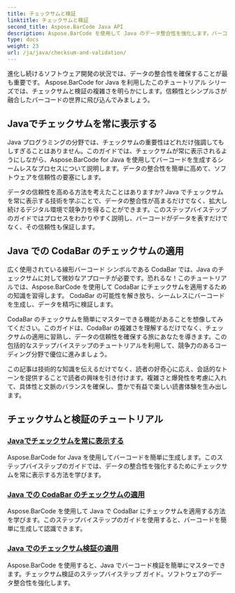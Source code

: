 ```yaml
---
title: チェックサムと検証
linktitle: チェックサムと検証
second_title: Aspose.BarCode Java API
description: Aspose.BarCode を使用して Java のデータ整合性を強化します。バーコードを簡単に生成し、常にチェックサムを表示し、CodaBar と一般的なチェックサム検証をマスターします。
type: docs
weight: 23
url: /ja/java/checksum-and-validation/
---
```



進化し続けるソフトウェア開発の状況では、データの整合性を確保することが最も重要です。 Aspose.BarCode for Java を利用したこのチュートリアル シリーズでは、チェックサムと検証の複雑さを明らかにします。信頼性とシンプルさが融合したバーコードの世界に飛び込んでみましょう。

## Javaでチェックサムを常に表示する

Java プログラミングの分野では、チェックサムの重要性はどれだけ強調してもしすぎることはありません。このガイドでは、チェックサムが常に表示されるようにしながら、Aspose.BarCode for Java を使用してバーコードを生成するシームレスなプロセスについて説明します。データの整合性を簡単に高めて、ソフトウェアを信頼性の要塞にします。

データの信頼性を高める方法を考えたことはありますか? Java でチェックサムを常に表示する技術を学ぶことで、データの整合性が高まるだけでなく、拡大し続けるデジタル環境で競争力を得ることができます。このステップバイステップのガイドではプロセスをわかりやすく説明し、バーコードがデータを表すだけでなく、その信頼性も保証します。

## Java での CodaBar のチェックサムの適用

広く使用されている線形バーコード シンボルである CodaBar では、Java のチェックサムに対して微妙なアプローチが必要です。恐れるな！このチュートリアルでは、Aspose.BarCode を使用して CodaBar にチェックサムを適用するための知識を習得します。 CodaBar の可能性を解き放ち、シームレスにバーコードを生成し、データを精巧に検証します。

CodaBar のチェックサムを簡単にマスターできる機能があることを想像してみてください。このガイドは、CodaBar の複雑さを理解するだけでなく、チェックサムの適用に習熟し、データの信頼性を確保する旅にあなたを導きます。この包括的なステップバイステップのチュートリアルを利用して、競争力のあるコーディング分野で優位に進みましょう。

この記事は技術的な知識を伝えるだけでなく、読者の好奇心に応え、会話的なトーンを提供することで読者の興味を引き付けます。複雑さと爆発性を考慮に入れて、具体性と文脈のバランスを確保し、豊かで有益で楽しい読書体験を生み出します。
## チェックサムと検証のチュートリアル
### [Javaでチェックサムを常に表示する](./always-showing-checksum/)
Aspose.BarCode for Java を使用してバーコードを簡単に生成します。このステップバイステップのガイドでは、データの整合性を強化するためにチェックサムを常に表示する方法を学びます。
### [Java での CodaBar のチェックサムの適用](./applying-checksum-codabar/)
Aspose.BarCode を使用して Java で CodaBar にチェックサムを適用する方法を学びます。このステップバイステップのガイドを使用すると、バーコードを簡単に生成して認識できます。
### [Java でのチェックサム検証の適用](./applying-checksum-validation/)
Aspose.BarCode を使用すると、Java でバーコード検証を簡単にマスターできます。チェックサム検証のステップバイステップ ガイド。ソフトウェアのデータ整合性を強化します。